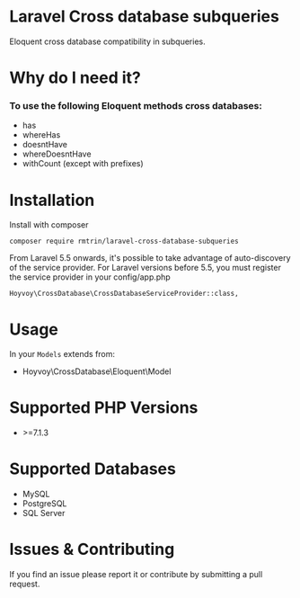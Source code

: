 # Laravel Cross database subqueries
Eloquent cross database compatibility in subqueries.

# Why do I need it?
### To use the following Eloquent methods cross databases:
* has
* whereHas
* doesntHave
* whereDoesntHave
* withCount (except with prefixes)

# Installation
Install with composer
~~~
composer require rmtrin/laravel-cross-database-subqueries
~~~

From Laravel 5.5 onwards, it's possible to take advantage of auto-discovery of the service provider.
For Laravel versions before 5.5, you must register the service provider in your config/app.php

~~~
Hoyvoy\CrossDatabase\CrossDatabaseServiceProvider::class,
~~~

# Usage
In your `Models` extends from:
* Hoyvoy\CrossDatabase\Eloquent\Model

# Supported PHP Versions
* \>=7.1.3

# Supported Databases
* MySQL
* PostgreSQL
* SQL Server

# Issues & Contributing
If you find an issue please report it or contribute by submitting a pull request.
